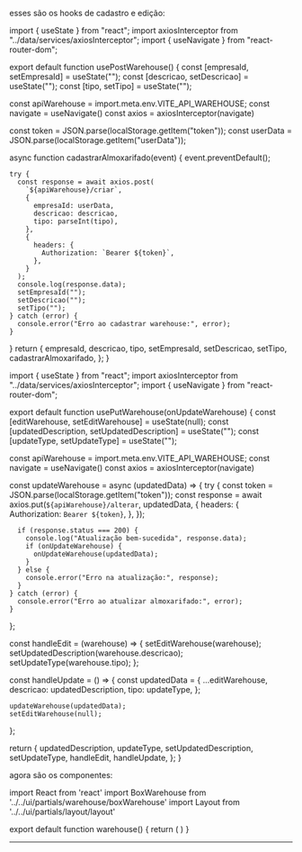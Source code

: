 esses são os hooks de cadastro e edição: 

import { useState } from "react";
import axiosInterceptor from "../data/services/axiosInterceptor";
import { useNavigate } from "react-router-dom";

export default function usePostWarehouse() {
  const [empresaId, setEmpresaId] = useState("");
  const [descricao, setDescricao] = useState("");
  const [tipo, setTipo] = useState("");

  const apiWarehouse = import.meta.env.VITE_API_WAREHOUSE;
  const navigate = useNavigate()
  const axios = axiosInterceptor(navigate)

  const token = JSON.parse(localStorage.getItem("token"));
  const userData = JSON.parse(localStorage.getItem("userData"));

  async function cadastrarAlmoxarifado(event) {
    event.preventDefault();

    try {
      const response = await axios.post(
        `${apiWarehouse}/criar`,
        {
          empresaId: userData,
          descricao: descricao,
          tipo: parseInt(tipo),
        },
        {
          headers: {
            Authorization: `Bearer ${token}`,
          },
        }
      );
      console.log(response.data);
      setEmpresaId("");
      setDescricao("");
      setTipo("");
    } catch (error) {
      console.error("Erro ao cadastrar warehouse:", error);
    }
  }
  return {
    empresaId,
    descricao,
    tipo,
    setEmpresaId,
    setDescricao,
    setTipo,
    cadastrarAlmoxarifado,
  };
}

import { useState } from "react";
import axiosInterceptor from "../data/services/axiosInterceptor";
import { useNavigate } from "react-router-dom";

export default function usePutWarehouse(onUpdateWarehouse) {
  const [editWarehouse, setEditWarehouse] = useState(null);
  const [updatedDescription, setUpdatedDescription] = useState("");
  const [updateType, setUpdateType] = useState("");
  
  const apiWarehouse = import.meta.env.VITE_API_WAREHOUSE;
  const navigate = useNavigate()
  const axios = axiosInterceptor(navigate)
  

  const updateWarehouse = async (updatedData) => {
    try {
      const token = JSON.parse(localStorage.getItem("token"));
      const response = await axios.put(`${apiWarehouse}/alterar`, updatedData, {
        headers: {
          Authorization: `Bearer ${token}`,
        },
      });

      if (response.status === 200) {
        console.log("Atualização bem-sucedida", response.data);
        if (onUpdateWarehouse) {
          onUpdateWarehouse(updatedData);
        } 
      } else {
        console.error("Erro na atualização:", response);
      }
    } catch (error) {
      console.error("Erro ao atualizar almoxarifado:", error);
    }
  };

  const handleEdit = (warehouse) => {
    setEditWarehouse(warehouse);
    setUpdatedDescription(warehouse.descricao);
    setUpdateType(warehouse.tipo);
  };

  const handleUpdate = () => {
    const updatedData = {
      ...editWarehouse, 
      descricao: updatedDescription,
      tipo: updateType,
    };

    updateWarehouse(updatedData);
    setEditWarehouse(null); 
  };

  return {
    updatedDescription,
    updateType,
    setUpdatedDescription,
    setUpdateType,
    handleEdit,
    handleUpdate,
  };
}


agora são os componentes: 

import React from 'react'
import BoxWarehouse from '../../ui/partials/warehouse/boxWarehouse'
import Layout from '../../ui/partials/layout/layout'

export default function warehouse() {
  return (
    <Layout>
      <BoxWarehouse/>
    </Layout>
  )
}

-----------------


